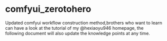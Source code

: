 # comfyui_zerotohero
Updated comfyui workflow construction method,brothers who want to learn can have a look at the tutorial of my @hexiaoyu946  homepage, the following document will also update the knowledge points at any time.
